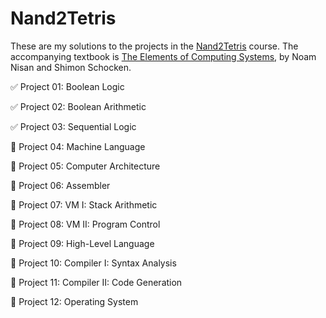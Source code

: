 # Nand2Tetris

These are my solutions to the projects in the [Nand2Tetris](https://www.nand2tetris.org) course. The accompanying textbook is [The Elements of Computing Systems](https://www.nand2tetris.org/book), by Noam Nisan and Shimon Schocken.

:white_check_mark: Project 01: Boolean Logic

:white_check_mark: Project 02: Boolean Arithmetic

:white_check_mark: Project 03: Sequential Logic

:black_square_button: Project 04: Machine Language

:black_square_button: Project 05: Computer Architecture

:black_square_button: Project 06: Assembler

:black_square_button: Project 07: VM I: Stack Arithmetic

:black_square_button: Project 08: VM II: Program Control

:black_square_button: Project 09: High-Level Language

:black_square_button: Project 10: Compiler I: Syntax Analysis

:black_square_button: Project 11: Compiler II: Code Generation

:black_square_button: Project 12: Operating System
